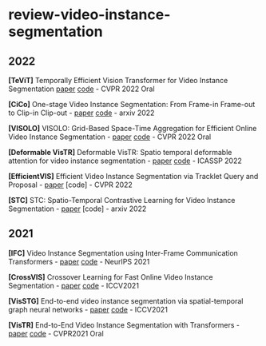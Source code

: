 # review-video-instance-segmentation


## 2022

**[TeViT]** Temporally Efficient Vision Transformer for Video Instance Segmentation [paper](https://arxiv.org/abs/2204.08412) [code](https://github.com/hustvl/TeViT) - CVPR 2022 Oral

**[CiCo]** One-stage Video Instance Segmentation: From Frame-in Frame-out to Clip-in Clip-out - [paper](https://arxiv.org/abs/2203.06421) [code](https://github.com/MinghanLi/CiCo) - arxiv 2022

**[VISOLO]** VISOLO: Grid-Based Space-Time Aggregation for Efficient Online Video Instance Segmentation - [paper](https://arxiv.org/abs/2112.04177) [code](https://github.com/SuHoHan95/VISOLO) - CVPR 2022 Oral

**[Deformable VisTR]** Deformable VisTR: Spatio temporal deformable attention for video instance segmentation - [paper](https://arxiv.org/abs/2203.06318) [code](https://github.com/skrya/DefVIS) - ICASSP 2022

**[EfficientVIS]** Efficient Video Instance Segmentation via Tracklet Query and Proposal - [paper](https://arxiv.org/abs/2203.01853) [code] - CVPR 2022

**[STC]** STC: Spatio-Temporal Contrastive Learning for Video Instance Segmentation - [paper](https://arxiv.org/abs/2202.03747) [code] - arxiv 2022 

## 2021

**[IFC]** Video Instance Segmentation using Inter-Frame Communication Transformers - [paper](https://arxiv.org/abs/2106.03299) [code](https://github.com/sukjunhwang/IFC) - NeurIPS 2021

**[CrossVIS]** Crossover Learning for Fast Online Video Instance Segmentation - [paper](https://arxiv.org/abs/2104.05970) [code](https://github.com/hustvl/CrossVIS) - ICCV2021


**[VisSTG]** End-to-end video instance segmentation via spatial-temporal graph neural networks - [paper](https://arxiv.org/abs/2203.03145) [code](https://github.com/lucaswithai/visgraph) - ICCV2021

**[VisTR]** End-to-End Video Instance Segmentation with Transformers - [paper](https://arxiv.org/abs/2011.14503) [code](https://github.com/Epiphqny/VisTR) - CVPR2021 Oral
